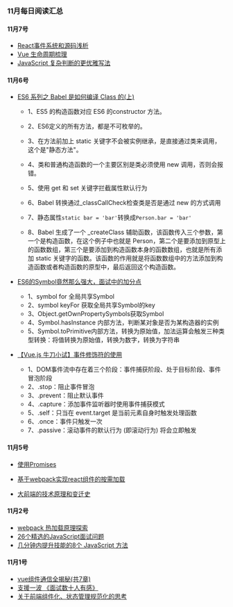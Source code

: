 ### 11月每日阅读汇总



#### 11月7号

* [React事件系统和源码浅析](https://juejin.im/post/5bdf0741e51d456b8e1d60be)
* [Vue 生命周期梳理](https://juejin.im/post/5bd3b97f6fb9a05ce874246b)
* [JavaScript 复杂判断的更优雅写法](https://juejin.im/post/5bdfef86e51d453bf8051bf8)



#### 11月6号

* [ES6 系列之 Babel 是如何编译 Class 的(上)](https://juejin.im/post/5be053826fb9a049aa6e88a9)

  * 1、ES5 的构造函数对应 ES6 的constructor 方法。

  * 2、ES6定义的所有方法，都是不可枚举的。

  * 3、在方法前加上 static 关键字不会被实例继承，是直接通过类来调用，这个是"静态方法"。

  * 4、类和普通构造函数的一个主要区别是类必须使用 new 调用，否则会报错。

  * 5、使用 get 和 set 关键字拦截属性默认行为

  * 6、Babel 转换通过_classCallCheck检查类是否是通过 new 的方式调用

  * 7、静态属性`static bar = 'bar'`转换成`Person.bar = 'bar'`

  * 8、Babel 生成了一个 _createClass 辅助函数，该函数传入三个参数，第一个是构造函数，在这个例子中也就是 Person，第二个是要添加到原型上的函数数组，第三个是要添加到构造函数本身的函数数组，也就是所有添加 static 关键字的函数。该函数的作用就是将函数数组中的方法添加到构造函数或者构造函数的原型中，最后返回这个构造函数。


* [ES6的Symbol竟然那么强大，面试中的加分点](https://juejin.im/post/5bdbb3406fb9a022752c319e)
  * 1、symbol for 全局共享Symbol
  * 2、symbol keyFor 获取全局共享Symbol的key
  * 3、Object.getOwnPropertySymbols获取Symbol
  * 4、Symbol.hasInstance 内部方法，判断某对象是否为某构造器的实例
  * 5、Symbol.toPrimitive内部方法，转换为原始值，加法运算会触发三种类型转换：将值转换为原始值，转换为数字，转换为字符串



* [【Vue.js 牛刀小试】事件修饰符的使用](https://juejin.im/post/5bdab661e51d451d804c8933)
  * 1、DOM事件流中存在着三个阶段：事件捕获阶段、处于目标阶段、事件冒泡阶段
  * 2、.stop：阻止事件冒泡
  * 3、.prevent：阻止默认事件
  * 4、.capture：添加事件监听器时使用事件捕获模式
  * 5、.self：只当在 event.target 是当前元素自身时触发处理函数
  * 6、.once：事件只触发一次
  * 7、.passive：滚动事件的默认行为 (即滚动行为) 将会立即触发



#### 11月5号

* [使用Promises](https://developer.mozilla.org/zh-CN/docs/Web/JavaScript/Guide/Using_promises)

* [基于webpack实现react组件的按需加载](https://fengmiaosen.github.io/2017/01/08/webpack-react-lazy-load/)

* [大前端的技术原理和变迁史](https://juejin.im/post/5b5adc9b6fb9a04f9244555d)



#### 11月2号

* [webpack 热加载原理探索](http://shepherdwind.com/2017/02/07/webpack-hmr-principle/)
* [26个精选的JavaScript面试问题](https://juejin.im/post/5bd95d22e51d45685f442f73)
* [几分钟内提升技能的8个 JavaScript 方法](https://juejin.im/entry/5bdb9d726fb9a022205a9f3c)



#### 11月1号

* [vue组件通信全揭秘(共7章)](https://juejin.im/post/5bd97e7c6fb9a022852a71cf)
* [支援一波 《面试数十人有感》](https://juejin.im/post/5bd9d88ff265da397242c145)
* [关于前端组件化、状态管理规范化的思考](https://juejin.im/post/5bd9ab2b6fb9a0222458be02)


